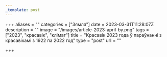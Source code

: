 ```yaml
---
_template: post
---
```




+++
aliases = ""
categories = ["Зямля"]
date = 2023-03-31T11:28:07Z
description = ""
image = "/images/article-2023-april-by.png"
tags = ["2023", "красавік", "клiмат"]
title = "Красавік 2023 года ў параўнанні з красавікамі з 1922 па 2022 год"
type = "post"
url = ""

+++
